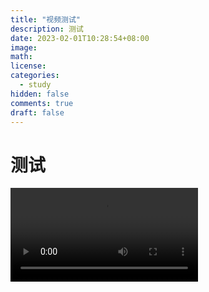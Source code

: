 ```yaml
---
title: "视频测试"
description: 测试
date: 2023-02-01T10:28:54+08:00
image: 
math: 
license: 
categories:
  - study
hidden: false
comments: true
draft: false
---
```


# 测试

<video src="../vlog/test.mp4"></video>